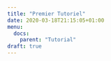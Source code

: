 ```yaml
---
title: "Premier Tutoriel"
date: 2020-03-18T21:15:05+01:00
menu:
  docs:
    parent: "Tutorial"
draft: true
---
```



